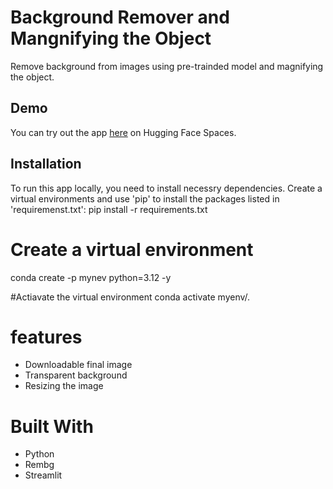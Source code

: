 # Background Remover and Mangnifying the Object

Remove background from images using pre-trainded model and magnifying the object.

## Demo

You can try out the app [here](https://huggingface.co/spaces/Thanusha/Image_processing) on Hugging Face Spaces.

## Installation

To run this app locally, you need to install necessry dependencies. Create a virtual environments and use 'pip' to install the packages listed in 'requiremenst.txt':
pip install -r requirements.txt

# Create a virtual environment
conda create -p mynev python=3.12 -y

#Actiavate the virtual environment
conda activate myenv/.


# features
- Downloadable final image
- Transparent background
- Resizing the image

# Built With
- Python
- Rembg
- Streamlit

